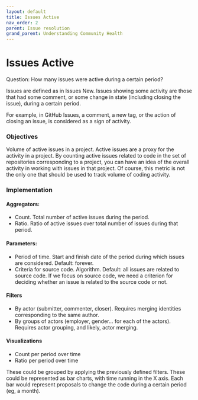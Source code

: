 ```yaml
---
layout: default
title: Issues Active
nav_order: 2
parent: Issue resolution
grand_parent: Understanding Community Health
---
```


# Issues Active
Question: How many issues were active during a certain period?

Issues are defined as in Issues New. Issues showing some activity are those that had some
comment, or some change in state (including closing the issue), during a certain period.

For example, in GitHub Issues, a comment, a new tag, or the action of closing an issue, is
considered as a sign of activity.

### Objectives
Volume of active issues in a project. Active issues are a proxy for the activity in a
project. By counting active issues related to code in the set of repositories
corresponding to a project, you can have an idea of the overall activity in working with
issues in that project. Of course, this metric is not the only one that should be used to
track volume of coding activity.

### Implementation

#### Aggregators:
- Count. Total number of active issues during the period.
- Ratio. Ratio of active issues over total number of issues during that period.

#### Parameters:
- Period of time. Start and finish date of the period during which issues are considered.
  Default: forever.
- Criteria for source code. Algorithm. Default: all issues are related to source code. If
    we focus on source code, we need a criterion for deciding whether an issue is related
    to the source code or not.

#### Filters
- By actor (submitter, commenter, closer). Requires merging identities corresponding to
  the same author.
- By groups of actors (employer, gender... for each of the actors). Requires actor
  grouping, and likely, actor merging.

#### Visualizations
- Count per period over time
- Ratio per period over time

These could be grouped by applying the previously defined filters. These could be
represented as bar charts, with time running in the X axis. Each bar would represent
proposals to change the code during a certain period (eg, a month).
